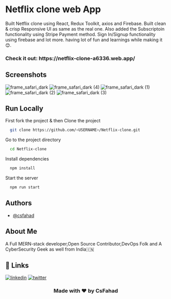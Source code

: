 
# Netflix clone web App

Built Netflix clone using React, Redux Toolkit, axios and Firebase. Built clean & crisp Responsive UI as same as the real one. Also added the Subscriptoin functionality using Stripe Payment method. Sign In/Signup functionality using firebase and lot more. having lot of fun and learnings while making it 😊.

<h3>Check it out: https://netflix-clone-a6336.web.app/</h3>

## Screenshots
![frame_safari_dark](https://user-images.githubusercontent.com/76874725/219385469-4bb50d21-099f-4f50-9ab5-f37409d414cd.png)
![frame_safari_dark (4)](https://user-images.githubusercontent.com/76874725/219387357-8a27b620-394f-40ad-bfc1-f82d570b568f.png)
![frame_safari_dark (1)](https://user-images.githubusercontent.com/76874725/219387410-d4256ab8-128e-40e1-8a94-e2dd0dbf19bb.png)
![frame_safari_dark (2)](https://user-images.githubusercontent.com/76874725/219387445-a49bf311-53ca-4008-9c6c-e65fa1da4c01.png)
![frame_safari_dark (3)](https://user-images.githubusercontent.com/76874725/219387481-eea4268f-c908-44f4-b9ca-b07bf971aa81.png)

## Run Locally

First fork the project & then Clone the project

```bash
  git clone https://github.com/<USERNAME>/Netflix-clone.git
```

Go to the project directory

```bash
  cd Netflix-clone
```

Install dependencies

```bash
  npm install
```

Start the server

```bash
  npm run start
```


## Authors

- [@csfahad](https://www.github.com/csfahad)


## About Me
A Full MERN-stack developer,Open Source Contributor,DevOps Folk and A CyberSecurity Geek as well from India🇮🇳


## 🔗 Links
[![linkedin](https://img.shields.io/badge/linkedin-0A66C2?style=for-the-badge&logo=linkedin&logoColor=white)](https://www.linkedin.com/in/csfahad)
[![twitter](https://img.shields.io/badge/twitter-1DA1F2?style=for-the-badge&logo=twitter&logoColor=white)](https://twitter.com/fahad_cs)

<div align="center"><h3>Made with ❤️ by CsFahad</h3></div>

